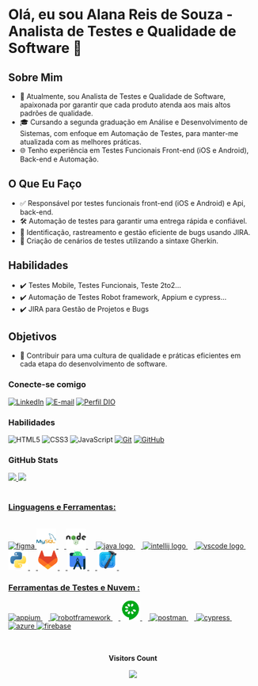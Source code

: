 # Olá, eu sou Alana Reis de Souza  - Analista de Testes e Qualidade de Software 👋

## Sobre Mim
- 💼 Atualmente, sou Analista de Testes e Qualidade de Software, apaixonada por garantir que cada produto atenda aos mais altos padrões de qualidade.
- 🎓 Cursando a segunda graduação em Análise e Desenvolvimento de Sistemas, com enfoque em Automação de Testes, para manter-me atualizada com as melhores práticas.
- 🌐 Tenho experiência em Testes Funcionais Front-end (iOS e Android), Back-end e Automação.

## O Que Eu Faço
- ✅ Responsável por testes funcionais front-end (iOS e Android) e Api, back-end.
- 🛠️ Automação de testes para garantir uma entrega rápida e confiável.
- 🐛 Identificação, rastreamento e gestão eficiente de bugs usando JIRA.
- 📝 Criação de cenários de testes utilizando a sintaxe Gherkin.

## Habilidades
- ✔️ Testes Mobile, Testes Funcionais, Teste 2to2...
- ✔️ Automação de Testes Robot framework, Appium e cypress...
- ✔️ JIRA para Gestão de Projetos e Bugs


## Objetivos
- 🌱 Contribuir para uma cultura de qualidade e práticas eficientes em cada etapa do desenvolvimento de software.



### Conecte-se comigo
[![LinkedIn](https://img.shields.io/badge/-LinkedIn-000?style=for-the-badge&logo=linkedin&logoColor=E94D5F&color:FFF)](https://www.linkedin.com/in/alanareis10/)
[![E-mail](https://img.shields.io/badge/-Email-000?style=for-the-badge&logo=microsoft-outlook&logoColor=E94D5F&color:FFF)](mailto:alanareis10@gmail.com)
[![Perfil DIO](https://img.shields.io/badge/-Meu%20Perfil%20na%20DIO-30A3DC?style=for-the-badge)](https://web.dio.me/users/alanareis10/)

### Habilidades
![HTML5](https://img.shields.io/badge/HTML-000?style=for-the-badge&logo=html5&logoColor=E94D5F)
![CSS3](https://img.shields.io/badge/CSS3-000?style=for-the-badge&logo=css3&logoColor=E94D5F)
![JavaScript](https://img.shields.io/badge/JavaScript-000?style=for-the-badge&logo=javascript&logoColor=)
[![Git](https://img.shields.io/badge/Git-000?style=for-the-badge&logo=git&logoColor=E94D5F)](https://git-scm.com/doc) 
[![GitHub](https://img.shields.io/badge/GitHub-000?style=for-the-badge&logo=github&logoColor=30A3DC)](https://docs.github.com/)

### GitHub Stats
<div>
<a href="https://github.com/alana-souz">
<img height="180em" src="https://github-readme-stats.vercel.app/api/top-langs/?username=alanasouza&layout=compact&langs_count=7&theme=theme=transparent&bg_color=000&border_color=E94D5F&show_icons=true&icon_color=E94D5F&title_color=E94D5F&text_color=FFF"/>
<img height="180em" src="https://github-readme-stats.vercel.app/api?username=Alana-souz&theme=transparent&bg_color=000&border_color=E94D5F&show_icons=true&icon_color=E94D5F&title_color=E94D5F&text_color=FFF"/>
</div>

<div style="display: inline_block"><br>
<h3 align="left">Linguagens e Ferramentas:</h3>
<br>
<div align="left" />
<a href="https://www.figma.com/" target="_blank" rel="noreferrer"> <img src="https://www.vectorlogo.zone/logos/figma/figma-icon.svg" alt="figma" width="40" height="40"/>
<img src="https://raw.githubusercontent.com/devicons/devicon/master/icons/mysql/mysql-original-wordmark.svg" height="40" alt="mysql"  />
<img width="12" />
<img src="https://raw.githubusercontent.com/devicons/devicon/master/icons/nodejs/nodejs-original-wordmark.svg"  height="40" alt="nodejs" />
<img width="12" />
<img src="https://cdn.jsdelivr.net/gh/devicons/devicon/icons/java/java-original.svg" height="40" alt="java logo"  />
<img width="12" />
<img src="https://cdn.jsdelivr.net/gh/devicons/devicon/icons/intellij/intellij-original.svg" height="40" alt="intellij logo"  />
<img width="12" />
<img src="https://cdn.jsdelivr.net/gh/devicons/devicon/icons/vscode/vscode-original.svg" height="40" alt="vscode logo"  />
<img width="12" />
<img src="https://raw.githubusercontent.com/devicons/devicon/master/icons/python/python-original.svg" height="40" alt="python"  />
<img width="12" />
<img src="https://raw.githubusercontent.com/devicons/devicon/master/icons/gitlab/gitlab-original.svg" height="40" alt="gitlab"  />
<img width="12" />
<img src="https://raw.githubusercontent.com/devicons/devicon/master/icons/androidstudio/androidstudio-original.svg" height="40" alt="androidstudio" />
<img width="12" />
<img src="https://raw.githubusercontent.com/devicons/devicon/master/icons/xcode/xcode-original.svg" height="40" alt="xcode" />
<img width="12" />

<div>
<h3 align="left">Ferramentas de Testes e Nuvem : </h3>
<img src="https://w7.pngwing.com/pngs/372/674/png-transparent-appium-test-automation-software-testing-selenium-calabash-purple-violet-text-thumbnail.png" height="40" alt="appium"/>
<img width="12" />  
<img src="https://robotframework.org/img/RF.svg" height="40" alt="robotframework" />
<img width="12" />
<img src="https://raw.githubusercontent.com/devicons/devicon/master/icons/cucumber/cucumber-plain.svg" height="40" alt="cucumber"/>
<img width="12" />
<img src="https://www.svgrepo.com/download/354202/postman-icon.svg" height="40" alt="postman"/>
<img width="12"/> 
<img src="https://asset.brandfetch.io/idIq_kF0rb/idv3zwmSiY.jpeg" height="40" alt="cypress"/>
<img width="12"/>  
<a href="https://azure.microsoft.com/en-in/" target="_blank" rel="noreferrer"> <img src="https://www.vectorlogo.zone/logos/microsoft_azure/microsoft_azure-icon.svg" alt="azure" width="40" height="40"/> </a>
<a href="https://firebase.google.com/" target="_blank" rel="noreferrer"> <img src="https://www.vectorlogo.zone/logos/firebase/firebase-icon.svg" alt="firebase" width="40" height="40"/> </a>
</div>
<br>
  

</div>
<div align="center">
<br><p align="centre"><b>Visitors Count</b></p>  
<p align="center"><img align="center" src="https://profile-counter.glitch.me/{alana-souz}/count.svg" /></p> 
<br></div>



